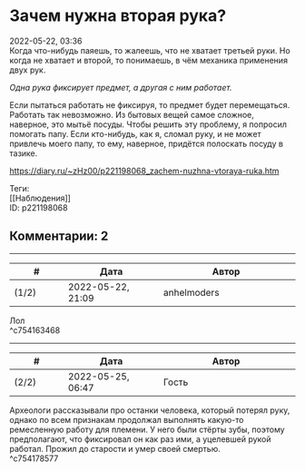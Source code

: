Зачем нужна вторая рука?
========================

  
2022-05-22, 03:36  
 Когда что-нибудь паяешь, то жалеешь, что не хватает третьей руки. Но когда не хватает и второй, то понимаешь, в чём механика применения двух рук.   
   
  *Одна рука фиксирует предмет, а другая с ним работает.*    
   
 Если пытаться работать не фиксируя, то предмет будет перемещаться. Работать так невозможно. Из бытовых вещей самое сложное, наверное, это мытьё посуды. Чтобы решить эту проблему, я попросил помогать папу. Если кто-нибудь, как я, сломал руку, и не может привлечь моего папу, то ему, наверное, придётся полоскать посуду в тазике.   
  
<https://diary.ru/~zHz00/p221198068_zachem-nuzhna-vtoraya-ruka.htm>  
  
Теги:  
[[Наблюдения]]  
ID: p221198068  


Комментарии: 2
--------------

  


---



|         #         |              Дата              |                     Автор                     |           ID           |
| --- | --- | --- | --- |
| (1/2) | 2022-05-22, 21:09 | anhelmoders | c754163468 |

  
 Лол   
 ^c754163468

---



|         #         |              Дата              |                     Автор                     |           ID           |
| --- | --- | --- | --- |
| (2/2) | 2022-05-25, 06:47 | Гость | c754178577 |

  
 Археологи рассказывали про останки человека, который потерял руку, однако по всем признакам продолжал выполнять какую-то ремесленную работу для племени. У него были стёрты зубы, поэтому предполагают, что фиксировал он как раз ими, а уцелевшей рукой работал. Прожил до старости и умер своей смертью.   
 ^c754178577